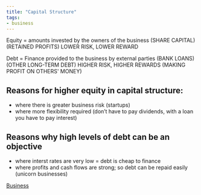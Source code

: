 ```yaml
---
title: "Capital Structure"
tags:
- business
---
```



Equity = amounts invested by the owners of the business (SHARE CAPITAL) (RETAINED PROFITS) LOWER RISK, LOWER REWARD

Debt = Finance provided to the business by external parties (BANK LOANS) (OTHER LONG-TERM DEBT) HIGHER RISK, HIGHER REWARDS (MAKING PROFIT ON OTHERS' MONEY)


## Reasons for higher equity in capital structure:

- where there is greater business risk (startups)
- where more flexibility required (don’t have to pay dividends, with a loan you have to pay interest)

## Reasons why high levels of debt can be an objective

- where interst rates are very low = debt is cheap to finance
- where profits and cash flows are strong; so debt can be repaid easily (unicorn businesses)

 
[Business](/Business)



